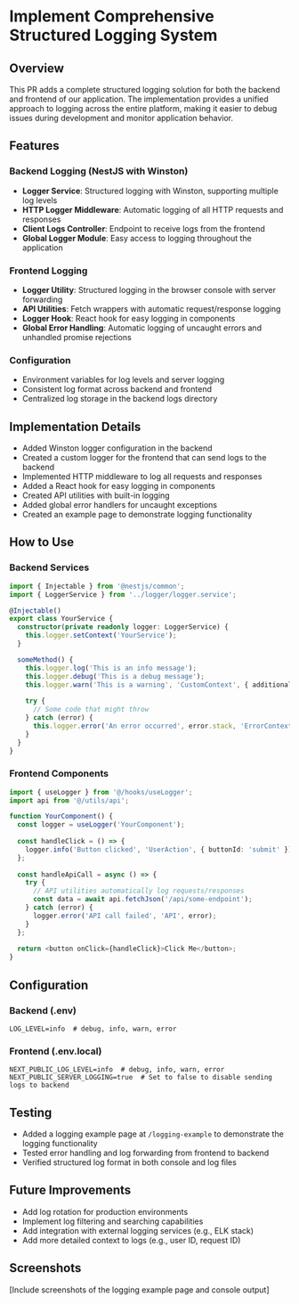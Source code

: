 # Implement Comprehensive Structured Logging System

## Overview

This PR adds a complete structured logging solution for both the backend and frontend of our application. The implementation provides a unified approach to logging across the entire platform, making it easier to debug issues during development and monitor application behavior.

## Features

### Backend Logging (NestJS with Winston)

- **Logger Service**: Structured logging with Winston, supporting multiple log levels
- **HTTP Logger Middleware**: Automatic logging of all HTTP requests and responses
- **Client Logs Controller**: Endpoint to receive logs from the frontend
- **Global Logger Module**: Easy access to logging throughout the application

### Frontend Logging

- **Logger Utility**: Structured logging in the browser console with server forwarding
- **API Utilities**: Fetch wrappers with automatic request/response logging
- **Logger Hook**: React hook for easy logging in components
- **Global Error Handling**: Automatic logging of uncaught errors and unhandled promise rejections

### Configuration

- Environment variables for log levels and server logging
- Consistent log format across backend and frontend
- Centralized log storage in the backend logs directory

## Implementation Details

- Added Winston logger configuration in the backend
- Created a custom logger for the frontend that can send logs to the backend
- Implemented HTTP middleware to log all requests and responses
- Added a React hook for easy logging in components
- Created API utilities with built-in logging
- Added global error handlers for uncaught exceptions
- Created an example page to demonstrate logging functionality

## How to Use

### Backend Services

```typescript
import { Injectable } from '@nestjs/common';
import { LoggerService } from '../logger/logger.service';

@Injectable()
export class YourService {
  constructor(private readonly logger: LoggerService) {
    this.logger.setContext('YourService');
  }

  someMethod() {
    this.logger.log('This is an info message');
    this.logger.debug('This is a debug message');
    this.logger.warn('This is a warning', 'CustomContext', { additionalData: 'value' });
    
    try {
      // Some code that might throw
    } catch (error) {
      this.logger.error('An error occurred', error.stack, 'ErrorContext', { additionalData: 'value' });
    }
  }
}
```

### Frontend Components

```typescript
import { useLogger } from '@/hooks/useLogger';
import api from '@/utils/api';

function YourComponent() {
  const logger = useLogger('YourComponent');
  
  const handleClick = () => {
    logger.info('Button clicked', 'UserAction', { buttonId: 'submit' });
  };
  
  const handleApiCall = async () => {
    try {
      // API utilities automatically log requests/responses
      const data = await api.fetchJson('/api/some-endpoint');
    } catch (error) {
      logger.error('API call failed', 'API', error);
    }
  };
  
  return <button onClick={handleClick}>Click Me</button>;
}
```

## Configuration

### Backend (.env)

```
LOG_LEVEL=info  # debug, info, warn, error
```

### Frontend (.env.local)

```
NEXT_PUBLIC_LOG_LEVEL=info  # debug, info, warn, error
NEXT_PUBLIC_SERVER_LOGGING=true  # Set to false to disable sending logs to backend
```

## Testing

- Added a logging example page at `/logging-example` to demonstrate the logging functionality
- Tested error handling and log forwarding from frontend to backend
- Verified structured log format in both console and log files

## Future Improvements

- Add log rotation for production environments
- Implement log filtering and searching capabilities
- Add integration with external logging services (e.g., ELK stack)
- Add more detailed context to logs (e.g., user ID, request ID)

## Screenshots

[Include screenshots of the logging example page and console output] 
